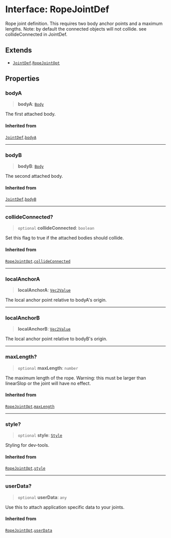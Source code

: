 # Interface: RopeJointDef

Rope joint definition. This requires two body anchor points and a maximum
lengths. Note: by default the connected objects will not collide. see
collideConnected in JointDef.

## Extends

- [`JointDef`](/api/interfaces/JointDef).[`RopeJointOpt`](/api/interfaces/RopeJointOpt)

## Properties

### bodyA

> **bodyA**: [`Body`](/api/classes/Body)

The first attached body.

#### Inherited from

[`JointDef`](/api/interfaces/JointDef).[`bodyA`](/api/interfaces/JointDef#bodya)

***

### bodyB

> **bodyB**: [`Body`](/api/classes/Body)

The second attached body.

#### Inherited from

[`JointDef`](/api/interfaces/JointDef).[`bodyB`](/api/interfaces/JointDef#bodyb)

***

### collideConnected?

> `optional` **collideConnected**: `boolean`

Set this flag to true if the attached bodies
should collide.

#### Inherited from

[`RopeJointOpt`](/api/interfaces/RopeJointOpt).[`collideConnected`](/api/interfaces/RopeJointOpt#collideconnected)

***

### localAnchorA

> **localAnchorA**: [`Vec2Value`](/api/interfaces/Vec2Value)

The local anchor point relative to bodyA's origin.

***

### localAnchorB

> **localAnchorB**: [`Vec2Value`](/api/interfaces/Vec2Value)

The local anchor point relative to bodyB's origin.

***

### maxLength?

> `optional` **maxLength**: `number`

The maximum length of the rope.
Warning: this must be larger than linearSlop or the joint will have no effect.

#### Inherited from

[`RopeJointOpt`](/api/interfaces/RopeJointOpt).[`maxLength`](/api/interfaces/RopeJointOpt#maxlength)

***

### style?

> `optional` **style**: [`Style`](/api/interfaces/Style)

Styling for dev-tools.

#### Inherited from

[`RopeJointOpt`](/api/interfaces/RopeJointOpt).[`style`](/api/interfaces/RopeJointOpt#style)

***

### userData?

> `optional` **userData**: `any`

Use this to attach application specific data to your joints.

#### Inherited from

[`RopeJointOpt`](/api/interfaces/RopeJointOpt).[`userData`](/api/interfaces/RopeJointOpt#userdata)
